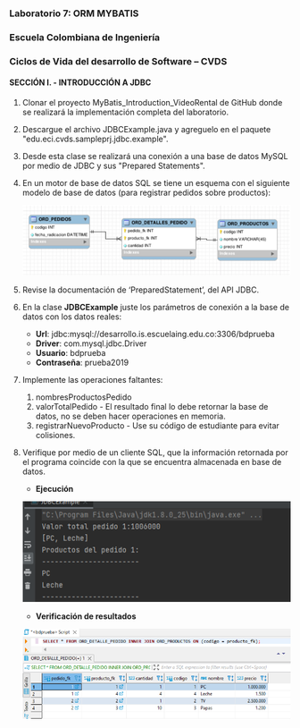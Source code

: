 ### Laboratorio 7: ORM MYBATIS
### Escuela Colombiana de Ingeniería
### Ciclos de Vida del desarrollo de Software – CVDS
#### SECCIÓN I. - INTRODUCCIÓN A JDBC



1. Clonar el proyecto MyBatis_Introduction_VideoRental de GitHub donde se realizará la implementación completa del laboratorio.

2. Descargue el archivo JDBCExample.java y agreguelo en el paquete "edu.eci.cvds.sampleprj.jdbc.example".

3. Desde esta clase se realizará una conexión a una base de datos MySQL por medio de JDBC y sus "Prepared Statements".

4. En un motor de base de datos SQL se tiene un esquema con el siguiente modelo de base de datos (para registrar pedidos sobre productos):

	![](img/ORD_PEDIDOS.png)

5. Revise la documentación de ‘PreparedStatement’, del API JDBC.
	
6. En la clase **JDBCExample** juste los parámetros de conexión a la base de datos con los datos reales:

	- **Url**: jdbc:mysql://desarrollo.is.escuelaing.edu.co:3306/bdprueba
	- **Driver**: com.mysql.jdbc.Driver
	- **Usuario**: bdprueba
	- **Contraseña**: prueba2019

7. Implemente las operaciones faltantes:

	1. nombresProductosPedido
	2. valorTotalPedido - El resultado final lo debe retornar la base de datos, no se deben hacer operaciones en memoria.
	3. registrarNuevoProducto - Use su código de estudiante para evitar colisiones.
	
8. Verifique por medio de un cliente SQL, que la información retornada por el programa coincide con la que se encuentra almacenada en base de datos.

	* **Ejecución**
	
	![](img/EJECUCION.png)

	* **Verificación de resultados**

   ![](img/PRO_PEDIDOS.png)
